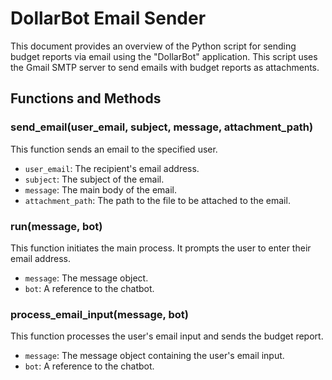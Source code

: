 # DollarBot Email Sender

This document provides an overview of the Python script for sending budget reports via email using the "DollarBot" application. This script uses the Gmail SMTP server to send emails with budget reports as attachments.

## Functions and Methods

### send_email(user_email, subject, message, attachment_path)
This function sends an email to the specified user.

- `user_email`: The recipient's email address.
- `subject`: The subject of the email.
- `message`: The main body of the email.
- `attachment_path`: The path to the file to be attached to the email.

### run(message, bot)
This function initiates the main process. It prompts the user to enter their email address.

- `message`: The message object.
- `bot`: A reference to the chatbot.

### process_email_input(message, bot)
This function processes the user's email input and sends the budget report.

- `message`: The message object containing the user's email input.
- `bot`: A reference to the chatbot.
